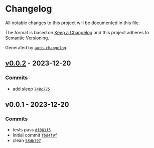 # Changelog

All notable changes to this project will be documented in this file.

The format is based on [Keep a Changelog](https://keepachangelog.com/en/1.0.0/)
and this project adheres to [Semantic Versioning](https://semver.org/spec/v2.0.0.html).

Generated by [`auto-changelog`](https://github.com/CookPete/auto-changelog).

## [v0.0.2](https://github.com/nichoth/dom/compare/v0.0.1...v0.0.2) - 2023-12-20

### Commits

- add sleep [`748c775`](https://github.com/nichoth/dom/commit/748c77568ecf067ea4296ba7948b8c8617dab7f3)

## v0.0.1 - 2023-12-20

### Commits

- tests pass [`df081f5`](https://github.com/nichoth/dom/commit/df081f5810c6bdba68f97309b5701ea7129f214b)
- Initial commit [`fbd4f9f`](https://github.com/nichoth/dom/commit/fbd4f9f63ad87d052461e811646f119e9894492e)
- clean [`58db797`](https://github.com/nichoth/dom/commit/58db797bde93aaf02ba47a28bcc2218ccc96feee)
